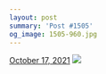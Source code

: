 ```yaml
---
layout: post
summary: 'Post #1505'
og_image: 1505-960.jpg
---
```


<p>
  <time>
    <a href="/1505">October 17, 2021</a>
  </time>
  <a href="/1505">
    <img src="{{ site.assets_url }}/1505-480.jpg" srcset="{{ site.assets_url }}/1505-240.jpg 240w, {{ site.assets_url }}/1505-480.jpg 480w, {{ site.assets_url }}/1505-720.jpg 720w, {{ site.assets_url }}/1505-960.jpg 960w" sizes="(min-width: 700px) 50vw, calc(100vw - 2rem)" />
  </a>
</p>
